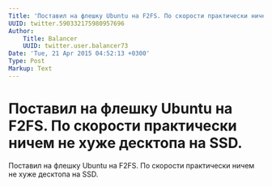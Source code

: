 ```yaml
---
Title: 'Поставил на флешку Ubuntu на F2FS. По скорости практически ничем не хуже десктопа на SSD.'
UUID: twitter.590332175980957696
Author:
    Title: Balancer
    UUID: twitter.user.balancer73
Date: 'Tue, 21 Apr 2015 04:52:13 +0300'
Type: Post
Markup: Text
---
```


# Поставил на флешку Ubuntu на F2FS. По скорости практически ничем не хуже десктопа на SSD.

Поставил на флешку Ubuntu на F2FS. По скорости практически
ничем не хуже десктопа на SSD.